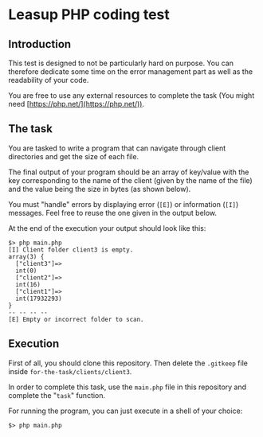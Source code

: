 # Leasup PHP coding test

## Introduction

This test is designed to not be particularly hard on purpose. You can therefore dedicate some time on the error management part as well as the readability of your code.

You are free to use any external resources to complete the task (You might need [https://php.net/](https://php.net/)).

## The task

You are tasked to write a program that can navigate through client directories and get the size of each file.

The final output of your program should be an array of key/value with the key corresponding to the name of the client (given by the name of the file) and the value being the size in bytes (as shown below).

You must "handle" errors by displaying error (`[E]`) or information (`[I]`) messages. Feel free to reuse the one given in the output below.

At the end of the execution your output should look like this:

```
$> php main.php
[I] Client folder client3 is empty.
array(3) {
  ["client3"]=>
  int(0)
  ["client2"]=>
  int(16)
  ["client1"]=>
  int(17932293)
}
-- -- -- --
[E] Empty or incorrect folder to scan.
```

## Execution

First of all, you should clone this repository.
Then delete the `.gitkeep` file inside `for-the-task/clients/client3`.

In order to complete this task, use the `main.php` file in this repository and complete the "`task`" function.

For running the program, you can just execute in a shell of your choice:
```shell
$> php main.php
```
